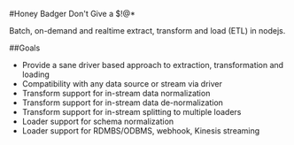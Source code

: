 #Honey Badger Don't Give a $!@*

Batch, on-demand and realtime extract, transform and load (ETL) in nodejs.

##Goals

 * Provide a sane driver based approach to extraction, transformation and loading
 * Compatibility with any data source or stream via driver
 * Transform support for in-stream data normalization
 * Transform support for in-stream data de-normalization
 * Transform support for in-stream splitting to multiple loaders
 * Loader support for schema normalization
 * Loader support for RDMBS/ODBMS, webhook, Kinesis streaming
